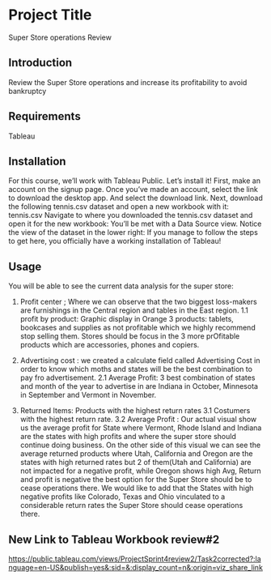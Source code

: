 # Project Title
Super Store operations Review

## Introduction
Review the Super Store operations and increase its profitability to avoid bankruptcy 

## Requirements
Tableau

## Installation
For this course, we’ll work with Tableau Public. Let’s install it!
First, make an account on the signup page.
Once you’ve made an account, select the link to download the desktop app.
And select the download link.
Next, download the following tennis.csv dataset and open a new workbook with it:
tennis.csv
Navigate to where you downloaded the tennis.csv dataset and open it for the new workbook:
You’ll be met with a Data Source view. Notice the view of the dataset in the lower right:
If you manage to follow the steps to get here, you officially have a working installation of Tableau!

## Usage
You will be able to see the current data analysis for the super store:
1. Profit center ; Where we can observe that the two biggest loss-makers are furnishings in the Central region and tables in the East region.
1.1 profit by product: Graphic display in Orange 3 products: tablets, bookcases and supplies as not profitable which we highly recommend stop selling them. Stores should be focus in the 3 more prOfitable products which are accessories, phones and copiers.

2. Advertising cost : we created a calculate field called Advertising Cost in order to know which moths and states will be the best combination to pay fro advertisement.
2.1 Average Profit: 3 best combination of states and month of the year to advertise in are Indiana in October, Minnesota in September and Vermont in November. 

3. Returned Items:  Products with the highest return rates 
3.1 Costumers with the highest return rate. 
3.2 Average Profit : Our actual visual show us the average profit for State where Vermont, Rhode Island and Indiana are the states with high profits and where the super store should continue doing business.
On the other side of this visual we can  see the average returned products where Utah, California and Oregon are the states with high returned rates but 2 of them(Utah and California) are not impacted for a negative profit, while Oregon shows high Avg, Return and profit is negative the best option for the Super Store should be to cease operations there. 
We would like to add that the States with high negative profits like Colorado, Texas and Ohio vinculated to a considerable return rates the Super Store should cease operations there. 

## New Link to Tableau Workbook review#2 
https://public.tableau.com/views/ProjectSprint4review2/Task2corrected?:language=en-US&publish=yes&:sid=&:display_count=n&:origin=viz_share_link

